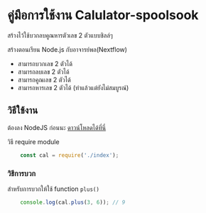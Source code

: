 
# คู่มือการใช้งาน Calulator-spoolsook

สร้างไว้ใช้บวกลบคูณหารตัวเลข 2 ตัวแบบชิลล์ๆ

สร้างตอนเรียน Node.js กับอาจารย์พล(Nextflow)

- สามารถบวกเลข 2 ตัวได้
- สามารถลบเลข 2 ตัวได้
- สามารถคูณเลข 2 ตัวได้
- สามารถหารเลข 2 ตัวได้ (ทำแล้วแต่ยังไม่สมบูรณ์)

## วิธีใช้งาน

  ต้องลง NodeJS ก่อนนะ [ดาวน์โหลดได้ที่นี่](https://nodejs.org/en/) 

  วิธี require module

```js
    const cal = require('./index');
```

### วิธีการบวก

สำหรับการบวกให้ใช้ function `plus()`

```js
    console.log(cal.plus(3, 6)); // 9
```